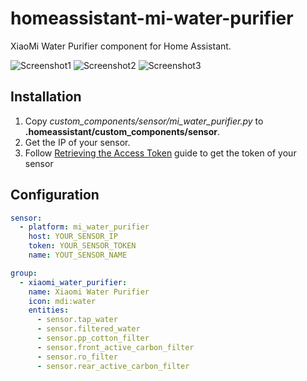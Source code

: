 # homeassistant-mi-water-purifier
XiaoMi Water Purifier component for Home Assistant.

![Screenshot1](https://raw.githubusercontent.com/bit3725/homeassistant-mi-water-purifier/master/images/screenshot1.png)
![Screenshot2](https://raw.githubusercontent.com/bit3725/homeassistant-mi-water-purifier/master/images/screenshot2.png)
![Screenshot3](https://raw.githubusercontent.com/bit3725/homeassistant-mi-water-purifier/master/images/screenshot3.png)

## Installation
1. Copy *custom_components/sensor/mi_water_purifier.py* to **.homeassistant/custom_components/sensor**.
2. Get the IP of your sensor.
3. Follow [Retrieving the Access Token](https://home-assistant.io/components/vacuum.xiaomi_miio/#retrieving-the-access-token) guide to get the token of your sensor

## Configuration
```yaml
sensor:
  - platform: mi_water_purifier
    host: YOUR_SENSOR_IP
    token: YOUR_SENSOR_TOKEN
    name: YOUT_SENSOR_NAME
```

```yaml
group:
  - xiaomi_water_purifier:
    name: Xiaomi Water Purifier
    icon: mdi:water
    entities:
      - sensor.tap_water
      - sensor.filtered_water
      - sensor.pp_cotton_filter
      - sensor.front_active_carbon_filter
      - sensor.ro_filter
      - sensor.rear_active_carbon_filter
```
